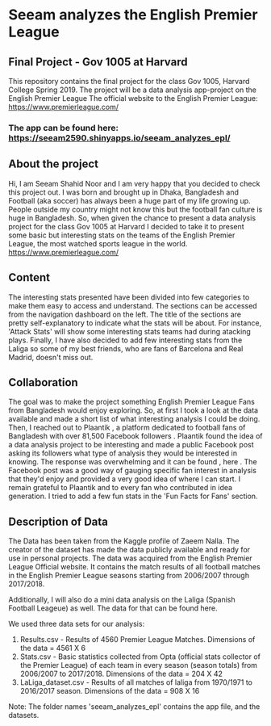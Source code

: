 # Seeam analyzes the English Premier League
## Final Project - Gov 1005 at Harvard
This repository contains the final project for the class Gov 1005, Harvard College Spring 2019.
The project will be a data analysis app-project on the English Premier League
The official website to the English Premier League: https://www.premierleague.com/ 

### The app can be found here: https://seeam2590.shinyapps.io/seeam_analyzes_epl/ 

## About the project
Hi, I am Seeam Shahid Noor and I am very happy that you decided to check this project out. I was born and brought up in Dhaka, Bangladesh and Football (aka soccer) has always been a huge part of my life growing up. People outside my country might not know this but the football fan culture is huge in Bangladesh. So, when given the chance to present a data analysis project for the class Gov 1005 at Harvard I decided to take it to present some basic but interesting stats on the teams of the English Premier League, the most watched sports league in the world. https://www.premierleague.com/  

## Content
The interesting stats presented have been divided into few categories to make them easy to access and understand. The sections can be accessed from the navigation dashboard on the left. The title of the sections are pretty self-explanatory to indicate what the stats will be about. For instance, 'Attack Stats' will show some interesting stats teams had during atacking plays. Finally, I have also decided to add few interesting stats from the Laliga so some of my best friends, who are fans of Barcelona and Real Madrid, doesn't miss out.

## Collaboration
The goal was to make the project something English Premier League Fans from Bangladesh would enjoy exploring. So, at first I took a look at the data available and made a short list of what interesting analysis I could be doing. Then, I reached out to Plaantik , a platform dedicated to football fans of Bangladesh with over 81,500 Facebook followers . Plaantik found the idea of a data analysis project to be interesting and made a public Facebook post asking its followers what type of analysis they would be interested in knowing. The response was overwhelming and it can be found , here . The Facebook post was a good way of gauging specific fan interest in analysis that they'd enjoy and provided a very good idea of where I can start. I remain grateful to Plaantik and to every fan who contributed in idea generation. I tried to add a few fun stats in the 'Fun Facts for Fans' section.

## Description of Data
The Data has been taken from the Kaggle profile of Zaeem Nalla. The creator of the dataset has made the data publicly available and ready for use in personal projects. The data was acquired from the English Premier League Official website. It contains the match results of all football matches in the English Premier League seasons starting from 2006/2007 through 2017/2018.

Additionally, I will also do a mini data analysis on the Laliga (Spanish Football Leageue) as well. The data for that can be found here.

We used three data sets for our analysis: 
1. Results.csv - Results of 4560 Premier League Matches. Dimensions of the data = 4561 X 6  
2. Stats.csv - Basic statistics collected from Opta (official stats collector of the Premier League) of each team in every season (season totals) from 2006/2007 to 2017/2018. Dimensions of the data = 204 X 42  
3. LaLiga_dataset.csv - Results of all matches of laliga from 1970/1971 to 2016/2017 season. Dimensions of the data = 908 X 16  
  
Note: The folder names 'seeam_analyzes_epl' contains the app file, and the datasets.  
